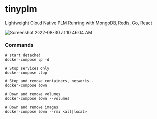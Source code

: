 # tinyplm
Lightweight Cloud Native PLM Running with MongoDB, Redis, Go, React

![Screenshot 2022-08-30 at 10 46 04 AM](https://user-images.githubusercontent.com/741952/187355727-9f739fab-3f45-4846-8759-b01e04bfabd7.png)


### Commands

    # start detached
    docker-compose up -d

    # Stop services only
    docker-compose stop

    # Stop and remove containers, networks..
    docker-compose down 

    # Down and remove volumes
    docker-compose down --volumes 

    # Down and remove images
    docker-compose down --rmi <all|local> 
